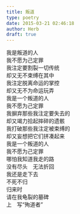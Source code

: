 ```yaml
---  
title: 叛道  
type: poetry  
date: 2015-03-21 02:46:18  
author: Herb  
draft: true
---  
```

我是叛道的人  
我不愿为己定罪  
我注定要割裂一切传统  
却又无不束缚在其中  
我注定脱离命运的掌控  
却又无不为命运玩弄    
我是一个叛道的人  
我不愿为己定罪  
我摒弃那些我注定要失去的  
却又竭力拾起摔碎的遗骸  
我打破那些我注定被束缚的  
却又妄想把它们拼凑起来    
我是一个叛道的人  
我不愿为己定罪  
哪怕我知道我走的路  
没有尽头　无法折回  
我还是走下去  
不死不归  
归来时  
请在我龟裂的墓碑  
上　写“殉道者”